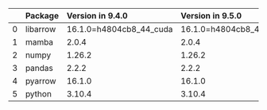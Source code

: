 <!-- markdown-link-check-disable -->

|    | Package   | Version in 9.4.0        | Version in 9.5.0        | Status   |
|---:|:----------|:------------------------|:------------------------|:---------|
|  0 | libarrow  | 16.1.0=h4804cb8_44_cuda | 16.1.0=h4804cb8_44_cuda |          |
|  1 | mamba     | 2.0.4                   | 2.0.4                   |          |
|  2 | numpy     | 1.26.2                  | 1.26.2                  |          |
|  3 | pandas    | 2.2.2                   | 2.2.2                   |          |
|  4 | pyarrow   | 16.1.0                  | 16.1.0                  |          |
|  5 | python    | 3.10.4                  | 3.10.4                  |          |